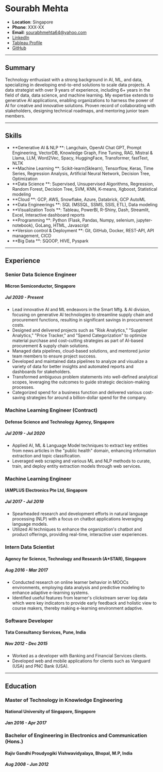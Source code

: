 # Sourabh Mehta

- **Location**: Singapore
- **Phone**: XXX-XX
- **Email**: sourabhmehta64@yahoo.com
- [LinkedIn](https://www.linkedin.com/in/sourabh-mehta-2ba200108)
- [Tableau Profile](https://public.tableau.com/app/profile/sourabh6710/viz/SourabhMehtaTableauResume/SourabhMehtaTableauResume?publish=yes)
- [GitHub](https://github.com/sourabhmehtasg)

---

## Summary

Technology enthusiast with a strong background in AI, ML, and data, specializing in developing end-to-end solutions to scale data projects. A data strategist with over 9 years of experience, including 6+ years in the field of data, data science, and machine learning. My expertise extends to generative AI applications, enabling organizations to harness the power of AI for creative and innovative solutions. Proven record of collaborating with stakeholders, designing technical roadmaps, and mentoring junior team members.

---

## Skills

- **Generative AI & NLP **:  Langchain, OpenAI Chat GPT, Prompt Engineering, VectorDB, Knowledge Graph, Fine Tuning, RAG, Mistral & Llama, LLM, Word2Vec, Spacy, HuggingFace, Transformer, fastText, NLTK
- **Machine Learning **:  Scikit-learn(Sklearn), Tensorflow, Keras,  Time Series, Regression Analysis, Artificial Neural Network, Decision Tree, Optimization
- **Data Science **:  Supervised, Unsupervised Algorithms, Regression, Random Forest, Decision Tree, SVM, KNN, K-means, Xgboost, Statistical modeling
- **Cloud **:  GCP, AWS, Snowflake, Azure, Databrick, GCP AutoML
- **Data Engineerings **:  SQL (MSSQL, SSMS, SSIS, ETL), Data modeling
- **Visualization Tools **:  Tableau, PowerBI, R-Shiny, Dash, Streamlit, Excel, Interactive dashboard reports
- **Programming **:  Python (Flask, Pandas, Numpy, selenium, jupyter-notebook), GoLang, HTML, Javascript
- **Version control & Deployment **:  Git, GitHub, Docker, REST-API, API management, CICD
- **Big Data **:  SQOOP, HIVE, Pyspark

---

## Experience

### Senior Data Science Engineer
#### Micron Semiconductor, Singapore
##### Jul 2020 - Present

- Lead innovative AI and ML endeavors in the Smart Mfg. & AI division, focusing on generative AI technologies to streamline supply chain and procurement functions, resulting in significant savings in procurement costs.
- Designed and delivered projects such as "Risk Analytics," "Supplier Analytics," "Price Tracker," and "Spend Categorization" to optimize material purchase and cost-cutting strategies as part of AI-based procurement & supply chain solutions.
- Managed data pipelines, cloud-based solutions, and mentored junior team members to ensure project success.
- Developed and maintained data pipelines to analyze and visualize a variety of data for better insights and automated reports and dashboards for stakeholders.
- Transformed ambiguous problem statements into well-defined analytical scopes, leveraging the outcomes to guide strategic decision-making processes.
- Categorized spend for a business function and delivered various cost-saving strategies for around a billion-dollar spend for the company.

### Machine Learning Engineer (Contract)
#### Defense Science and Technology Agency, Singapore
##### Jul 2019 - Jul 2020

- Applied AI, ML & Language Model techniques to extract key entities from news articles in the "public health" domain, enhancing information extraction and topic classification.
- Leveraged web scraping and various ML and NLP methods to curate, train, and deploy entity extraction models through web services.

### Machine Learning Engineer
#### IAMPLUS Electronics Pte Ltd, Singapore
##### Jul 2017 - Jul 2019

- Spearheaded research and development efforts in natural language processing (NLP) with a focus on chatbot applications leveraging language models.
- Utilized AI techniques to enhance the organization's chatbot and product offerings, providing real-time, interactive user experiences.

### Intern Data Scientist
#### Agency for Science, Technology and Research (A*STAR), Singapore
##### Aug 2016 - Mar 2017

- Conducted research on online learner behavior in MOOCs environments, employing data analysis and predictive modeling to enhance adaptive e-learning systems.
- Identified useful features from learner's clickstream server log data which were key indicators to provide early feedback and holistic view to course makers, thereby making e-learning environment adaptive.

### Software Developer
#### Tata Consultancy Services, Pune, India
##### Nov 2012 - Dec 2015

- Worked as a developer with Banking and Financial Services clients.
- Developed web and mobile applications for clients such as Vanguard (USA) and PNC Bank (USA).

---

## Education

### Master of Technology in Knowledge Engineering
#### National University of Singapore, Singapore
##### Jan 2016 - Apr 2017

### Bachelor of Engineering in Electronics and Communication (Hons.)
#### Rajiv Gandhi Proudyogiki Vishwavidyalaya, Bhopal, M.P, India
##### Aug 2008 - Jun 2012
